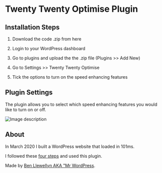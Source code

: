 # Twenty Twenty Optimise Plugin

## Installation Steps

1. Download the code .zip from here

2. Login to your WordPress dashboard

3. Go to plugins and upload the the .zip file (Plugins >> Add New)

4. Go to Settings >> Twenty Twenty Optimise

5. Tick the options to turn on the speed enhancing features

## Plugin Settings

The plugin allows you to select which speed enhancing features you would like to turn on or off.

![Image description](link-to-image)

## About

In March 2020 I built a WordPress website that loaded in 101ms.

I followed these [four steps](https://www.wpspeedupoptimisation.com) and used this plugin.

Made by [Ben Llewellyn AKA "Mr WordPress](https://www.slibdesign.com).






